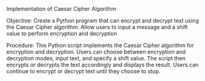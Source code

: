 Implementation of Caesar Cipher Algorithm

Objective: Create a Python program that can encrypt and decrypt text using the Caesar Cipher algorithm. Allow users to input a message and a shift value to perform encryption and decryption

Procedure: This Python script implements the Caesar Cipher algorithm for encryption and decryption. Users can choose between encryption and decryption modes, input text, and specify a shift value. The script then encrypts or decrypts the text accordingly and displays the result. Users can continue to encrypt or decrypt text until they choose to stop.